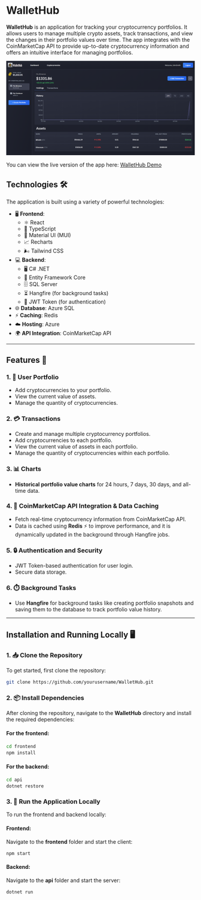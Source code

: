 # WalletHub

**WalletHub** is an application for tracking your cryptocurrency portfolios. It allows users to manage multiple crypto assets, track transactions, and view the changes in their portfolio values over time. The app integrates with the CoinMarketCap API to provide up-to-date cryptocurrency information and offers an intuitive interface for managing portfolios.

![WalletHub Preview](frontend/src/WalletHubPreview.png)

You can view the live version of the app here: [WalletHub Demo](https://agreeable-dune-0468cab03.6.azurestaticapps.net/)

## Technologies 🛠️

The application is built using a variety of powerful technologies:

- 🖥️ **Frontend**: 
  - ⚛️ React
  - 📝 TypeScript
  - 🎨 Material UI (MUI)
  - 📈 Recharts
  - 🌬️ Tailwind CSS
- 💻 **Backend**: 
  - 🖥️ C# .NET
  - 🔗 Entity Framework Core
  - 🗄️ SQL Server
  - ⏳ Hangfire (for background tasks)
  - 🔑 JWT Token (for authentication)
- 🌐 **Database**: Azure SQL
- ⚡ **Caching**: Redis
- ☁️ **Hosting**: Azure
- 🌍 **API Integration**: CoinMarketCap API

---

## Features 🌟

### 1. 💼 **User Portfolio**
- Add cryptocurrencies to your portfolio.
- View the current value of assets.
- Manage the quantity of cryptocurrencies.

### 2. 💳 **Transactions**
- Create and manage multiple cryptocurrency portfolios.
- Add cryptocurrencies to each portfolio.
- View the current value of assets in each portfolio.
- Manage the quantity of cryptocurrencies within each portfolio.

### 3. 📊 **Charts**
- **Historical portfolio value charts** for 24 hours, 7 days, 30 days, and all-time data.
  
### 4. 🔄 **CoinMarketCap API Integration & Data Caching**
- Fetch real-time cryptocurrency information from CoinMarketCap API.
- Data is cached using **Redis** ⚡ to improve performance, and it is dynamically updated in the background through Hangfire jobs.

### 5. 🔒 **Authentication and Security**
- JWT Token-based authentication for user login.
- Secure data storage.

### 6. ⏱️ **Background Tasks**
- Use **Hangfire** for background tasks like creating portfolio snapshots and saving them to the database to track portfolio value history.

---

## Installation and Running Locally 🖥️

### 1. 📥 Clone the Repository
To get started, first clone the repository:
```bash
git clone https://github.com/yourusername/WalletHub.git
```
### 2. 📦 Install Dependencies

After cloning the repository, navigate to the **WalletHub** directory and install the required dependencies:

#### For the frontend:
```bash
cd frontend
npm install
```
#### For the backend:
```bash
cd api
dotnet restore
```

### 3. 🚀 Run the Application Locally

To run the frontend and backend locally:

#### Frontend:
Navigate to the **frontend** folder and start the client:
```bash
npm start
```
#### Backend:
Navigate to the **api** folder and start the server:
```bash
dotnet run
```

